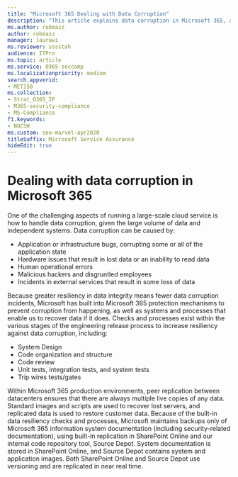```yaml
---
title: "Microsoft 365 Dealing with Data Corruption"
description: "This article explains data corruption in Microsoft 365, and efforts taken by Microsoft to prevent and recover data."
ms.author: robmazz
author: robmazz
manager: laurawi
ms.reviewer: sosstah
audience: ITPro
ms.topic: article
ms.service: O365-seccomp
ms.localizationpriority: medium
search.appverid:
- MET150
ms.collection:
- Strat_O365_IP
- M365-security-compliance
- MS-Compliance
f1.keywords:
- NOCSH
ms.custom: seo-marvel-apr2020
titleSuffix: Microsoft Service Assurance
hideEdit: true
---
```


# Dealing with data corruption in Microsoft 365

One of the challenging aspects of running a large-scale cloud service is how to handle data corruption, given the large volume of data and independent systems. Data corruption can be caused by:

- Application or infrastructure bugs, corrupting some or all of the application state
- Hardware issues that result in lost data or an inability to read data
- Human operational errors
- Malicious hackers and disgruntled employees
- Incidents in external services that result in some loss of data

Because greater resiliency in data integrity means fewer data corruption incidents, Microsoft has built into Microsoft 365 protection mechanisms to prevent corruption from happening, as well as systems and processes that enable us to recover data if it does. Checks and processes exist within the various stages of the engineering release process to increase resiliency against data corruption, including:

- System Design
- Code organization and structure
- Code review
- Unit tests, integration tests, and system tests
- Trip wires tests/gates

Within Microsoft 365 production environments, peer replication between datacenters ensures that there are always multiple live copies of any data. Standard images and scripts are used to recover lost servers, and replicated data is used to restore customer data. Because of the built-in data resiliency checks and processes, Microsoft maintains backups only of Microsoft 365 information system documentation (including security-related documentation), using built-in replication in SharePoint Online and our internal code repository tool, Source Depot. System documentation is stored in SharePoint Online, and Source Depot contains system and application images. Both SharePoint Online and Source Depot use versioning and are replicated in near real time.
